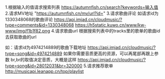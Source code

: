 1.根据输入的值请求搜索列表
https://autumnfish.cn/search?keywords=输入值
2.请求MV地址
"https://autumnfish.cn/mv/url?id="
3.请求歌曲评论
如请求id为1330348068的歌曲评论
https://api.imjad.cn/cloudmusic/?type=comments&id=1330348068
https://h5static.kuwo.cn/www/kw-www/img/f1b1f82.png
4.请求歌曲url
根据搜索列表中的tracks里的歌单的歌曲id去获取歌曲的url

如：请求id为4974214889的歌曲下载地址
https://api.imjad.cn/cloudmusic/?type=song&id=4974214889
如果你需要音质更高的资源，可以再尾部再跟上参数 br,br的取值决定音质，大概是这样
https://api.imjad.cn/cloudmusic/?type=song&id=28012031&br=320000
5.请求推荐歌单
http://musicapi.leanapp.cn/top/playlist